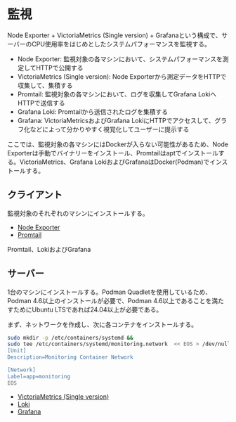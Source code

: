 # 監視
Node Exporter + VictoriaMetrics (Single version) + Grafanaという構成で、サーバーのCPU使用率をはじめとしたシステムパフォーマンスを監視する。

- Node Exporter: 監視対象の各マシンにおいて、システムパフォーマンスを測定してHTTPで公開する
- VictoriaMetrics (Single version): Node Exporterから測定データをHTTPで収集して、集積する
- Promtail: 監視対象の各マシンにおいて、ログを収集してGrafana LokiへHTTPで送信する
- Grafana Loki: Promtailから送信されたログを集積する
- Grafana: VictoriaMetricsおよびGrafana LokiにHTTPでアクセスして、グラフ化などによって分かりやすく視覚化してユーザーに提示する

ここでは、監視対象の各マシンにはDockerが入らない可能性があるため、Node Exporterは手動でバイナリーをインストール、Promtailはaptでインストールする。VictoriaMetrics、Grafana LokiおよびGrafanaはDocker(Podman)でインストールする。

## クライアント
監視対象のそれぞれのマシンにインストールする。
- [Node Exporter](node-exporter.md)
- [Promtail](promtail.md)

Promtail、LokiおよびGrafana
## サーバー
1台のマシンにインストールする。Podman Quadletを使用しているため、Podman 4.6以上のインストールが必要で、Podman 4.6以上であることを満たすためにUbuntu LTSであれば24.04以上が必要である。

まず、ネットワークを作成し、次に各コンテナをインストールする。
```sh
sudo mkdir -p /etc/containers/systemd &&
sudo tee /etc/containers/systemd/monitoring.network  << EOS > /dev/null &&
[Unit]
Description=Monitoring Container Network

[Network]
Label=app=monitoring
EOS
```

- [VictoriaMetrics (Single version)](victoriametrics.md)
- [Loki](loki.md)
- [Grafana](grafana.md)

